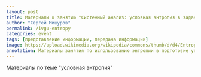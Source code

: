 ```yaml
---
layout: post
title: Материалы к занятию "Системный анализ: условная энтропия в задачах управления"
author: "Сергей Мишуров"
permalink: /ivgu-entropy
categories: event
tags: [представление информации, передача информации]
image: https://upload.wikimedia.org/wikipedia/commons/thumb/d/d4/Entropy-mutual-information-relative-entropy-relation-diagram.svg/640px-Entropy-mutual-information-relative-entropy-relation-diagram.svg.png
annotation: Материалы занятия по использованию энтропии в подготовке управленческих решений
---
```


Материалы по теме "условная энтропия"
